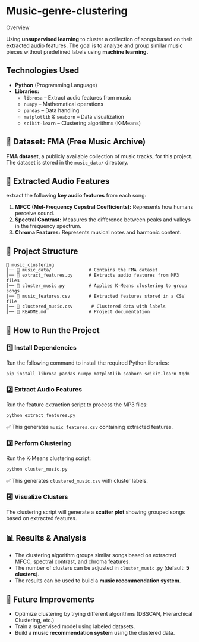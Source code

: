 # Music-genre-clustering

Overview

Using **unsupervised learning** to cluster a collection of songs based on their extracted audio features. The goal is to analyze and group similar music pieces without predefined labels using **machine learning.**

## Technologies Used
- **Python** (Programming Language)
- **Libraries:**
  - `librosa` – Extract audio features from music
  - `numpy` – Mathematical operations
  - `pandas` – Data handling
  - `matplotlib` & `seaborn` – Data visualization
  - `scikit-learn` – Clustering algorithms (K-Means)

## 🎵 Dataset: FMA (Free Music Archive)
**FMA dataset**, a publicly available collection of music tracks, for this project. The dataset is stored in the `music_data/` directory.

## 🎼 Extracted Audio Features
extract the following **key audio features** from each song:
1. **MFCC (Mel-Frequency Cepstral Coefficients):** Represents how humans perceive sound.
2. **Spectral Contrast:** Measures the difference between peaks and valleys in the frequency spectrum.
3. **Chroma Features:** Represents musical notes and harmonic content.

## 📂 Project Structure
```
📁 music_clustering
│── 📁 music_data/              # Contains the FMA dataset
│── 📄 extract_features.py      # Extracts audio features from MP3 files
│── 📄 cluster_music.py         # Applies K-Means clustering to group songs
│── 📄 music_features.csv       # Extracted features stored in a CSV file
│── 📄 clustered_music.csv       # Clustered data with labels
│── 📄 README.md                # Project documentation
```

## 🔧 How to Run the Project
### 1️⃣ Install Dependencies
Run the following command to install the required Python libraries:
```bash
pip install librosa pandas numpy matplotlib seaborn scikit-learn tqdm
```

### 2️⃣ Extract Audio Features
Run the feature extraction script to process the MP3 files:
```bash
python extract_features.py
```
✅ This generates `music_features.csv` containing extracted features.

### 3️⃣ Perform Clustering
Run the K-Means clustering script:
```bash
python cluster_music.py
```
✅ This generates `clustered_music.csv` with cluster labels.

### 4️⃣ Visualize Clusters
The clustering script will generate a **scatter plot** showing grouped songs based on extracted features.

## 📊 Results & Analysis
- The clustering algorithm groups similar songs based on extracted MFCC, spectral contrast, and chroma features.
- The number of clusters can be adjusted in `cluster_music.py` (default: **5 clusters**).
- The results can be used to build a **music recommendation system**.

## 📌 Future Improvements
- Optimize clustering by trying different algorithms (DBSCAN, Hierarchical Clustering, etc.)
- Train a supervised model using labeled datasets.
- Build a **music recommendation system** using the clustered data.



